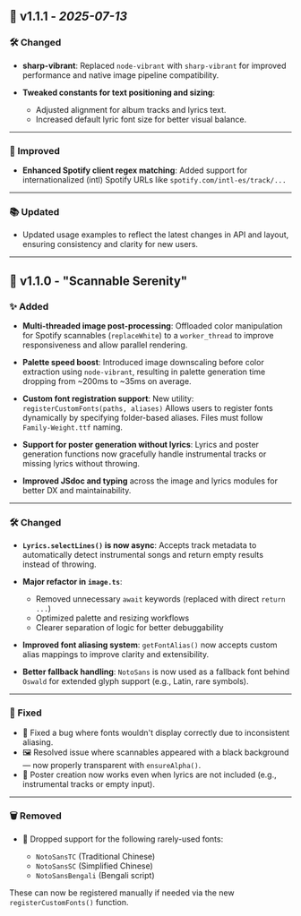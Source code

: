 ## 🔧 v1.1.1 - *2025-07-13*

### 🛠 Changed

* **sharp-vibrant**:
  Replaced `node-vibrant` with `sharp-vibrant` for improved performance and native image pipeline compatibility.

* **Tweaked constants for text positioning and sizing**:
  * Adjusted alignment for album tracks and lyrics text.
  * Increased default lyric font size for better visual balance.

---

### 🧠 Improved

* **Enhanced Spotify client regex matching**:
  Added support for internationalized (intl) Spotify URLs like `spotify.com/intl-es/track/...`

---

### 📚 Updated

* Updated usage examples to reflect the latest changes in API and layout, ensuring consistency and clarity for new users.

---

## 🎉 v1.1.0 - "Scannable Serenity"

### ✨ Added

* **Multi-threaded image post-processing**:
  Offloaded color manipulation for Spotify scannables (`replaceWhite`) to a `worker_thread` to improve responsiveness and allow parallel rendering.

* **Palette speed boost**:
  Introduced image downscaling before color extraction using `node-vibrant`, resulting in palette generation time dropping from \~200ms to \~35ms on average.

* **Custom font registration support**:
  New utility: `registerCustomFonts(paths, aliases)`
  Allows users to register fonts dynamically by specifying folder-based aliases. Files must follow `Family-Weight.ttf` naming.

* **Support for poster generation without lyrics**:
  Lyrics and poster generation functions now gracefully handle instrumental tracks or missing lyrics without throwing.

* **Improved JSdoc and typing** across the image and lyrics modules for better DX and maintainability.

---

### 🛠 Changed

* **`Lyrics.selectLines()` is now async**:
  Accepts track metadata to automatically detect instrumental songs and return empty results instead of throwing.

* **Major refactor in `image.ts`**:

  * Removed unnecessary `await` keywords (replaced with direct `return ...`)
  * Optimized palette and resizing workflows
  * Clearer separation of logic for better debuggability

* **Improved font aliasing system**:
  `getFontAlias()` now accepts custom alias mappings to improve clarity and extensibility.

* **Better fallback handling**:
  `NotoSans` is now used as a fallback font behind `Oswald` for extended glyph support (e.g., Latin, rare symbols).

---

### 🐛 Fixed

* 🧱 Fixed a bug where fonts wouldn't display correctly due to inconsistent aliasing.
* 🖼 Resolved issue where scannables appeared with a black background — now properly transparent with `ensureAlpha()`.
* 🧪 Poster creation now works even when lyrics are not included (e.g., instrumental tracks or empty input).

---

### 🗑 Removed

* 🚮 Dropped support for the following rarely-used fonts:

  * `NotoSansTC` (Traditional Chinese)
  * `NotoSansSC` (Simplified Chinese)
  * `NotoSansBengali` (Bengali script)

These can now be registered manually if needed via the new `registerCustomFonts()` function.